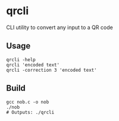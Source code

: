 # qrcli
CLI utility to convert any input to a QR code

## Usage
```
qrcli -help
qrcli 'encoded text'
qrcli -correction 3 'encoded text'
```

## Build
```
gcc nob.c -o nob
./nob
# Outputs: ./qrcli
```
